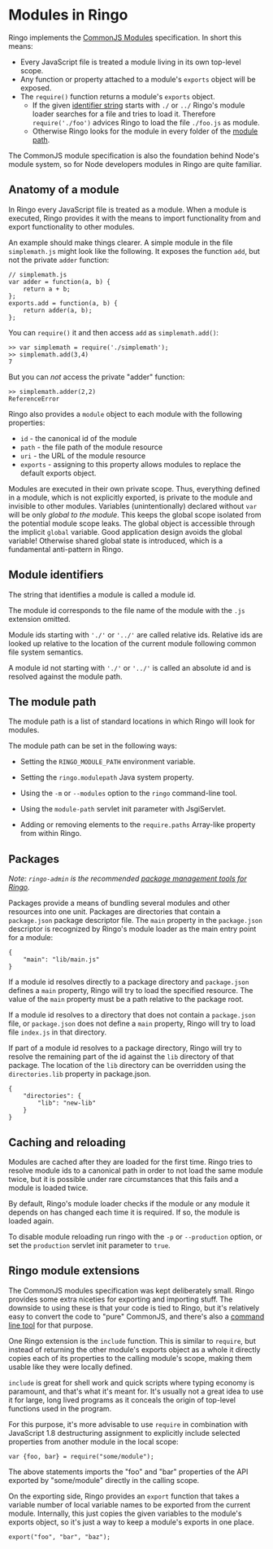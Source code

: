 # Modules in Ringo

Ringo implements the [CommonJS Modules](http://wiki.commonjs.org/wiki/Modules/1.1) specification. In short this means:

  * Every JavaScript file is treated a module living in its own top-level scope.
  * Any function or property attached to a module's `exports` object will be exposed.
  * The `require()` function returns a module's `exports` object.
    * If the given [identifier string](#identifiers) starts with `./` or `../` Ringo's module loader searches for a file and tries to load it.
    Therefore `require('./foo')` advices Ringo to load the file `./foo.js` as module.
    * Otherwise Ringo looks for the module in every folder of the [module path](#modulepath).

The CommonJS module specification is also the foundation behind Node's module system, so for Node developers modules
in Ringo are quite familiar.

## Anatomy of a module

In Ringo every JavaScript file is treated as a module. When a module is
executed, Ringo provides it with the means to import functionality from and
export functionality to other modules.

An example should make things clearer. A simple module in the file `simplemath.js` might look like
the following. It exposes the function `add`, but not the private `adder` function:

    // simplemath.js
    var adder = function(a, b) {
        return a + b;
    };
    exports.add = function(a, b) {
        return adder(a, b);
    };

You can `require()` it and then access `add` as `simplemath.add()`:

    >> var simplemath = require('./simplemath');
    >> simplemath.add(3,4)
    7

But you can *not* access the private "adder" function:

    >> simplemath.adder(2,2)
    ReferenceError

Ringo also provides a `module` object to each module with the following
properties:

 * `id` - the canonical id of the module
 * `path` - the file path of the module resource
 * `uri` - the URL of the module resource
 * `exports` - assigning to this property allows modules to replace the
    default exports object.

Modules are executed in their own private scope. Thus, everything defined in
a module, which is not explicitly exported, is private to the module and invisible
to other modules. Variables (unintentionally) declared without `var` will be only
*global to the module*. This keeps the global scope isolated from the potential
module scope leaks. The global object is accessible through the implicit `global`
variable. Good application design avoids the global variable! Otherwise shared global
state is introduced, which is a fundamental anti-pattern in Ringo.

<h2 id="identifiers">Module identifiers</h2>

The string that identifies a module is called a module id.

The module id corresponds to the file name of the module with the `.js`
extension omitted.

Module ids starting with `'./'` or `'../'` are called relative ids. Relative ids
are looked up relative to the location of the current module following common
file system semantics.

A module id not starting with `'./'` or `'../'` is called an absolute id and is
resolved against the module path.

<h2 id="modulepath">The module path</h2>

The module path is a list of standard locations in which Ringo will look for
modules.

The module path can be set in the following ways:

 * Setting the `RINGO_MODULE_PATH` environment variable.

 * Setting the `ringo.modulepath` Java system property.

 * Using the `-m` or `--modules` option to the `ringo` command-line tool.

 * Using the `module-path` servlet init parameter with JsgiServlet.

 * Adding or removing elements to the `require.paths` Array-like property
   from within Ringo.

## Packages

*Note: `ringo-admin` is the recommended [package management tools for Ringo](../package_management).*

Packages provide a means of bundling several modules and other resources into
one unit. Packages are directories that contain a `package.json` package descriptor file.
The `main` property in the `package.json` descriptor is recognized by Ringo's module loader as
the main entry point for a module:

    {
        "main": "lib/main.js"
    }

If a module id resolves directly to a package directory and `package.json`
defines a `main` property, Ringo will try to load the specified resource.
The value of the `main` property must be a path relative to the package root.

If a module id resolves to a directory that does not contain a `package.json`
file, or `package.json` does not define a `main` property, Ringo will try to
load file `index.js` in that directory.

If part of a module id resolves to a package directory, Ringo will try to
resolve the remaining part of the id against the `lib` directory of that
package. The location of the `lib` directory can be overridden using the
`directories.lib` property in package.json.

    {
        "directories": {
            "lib": "new-lib"
        }
    }

## Caching and reloading

Modules are cached after they are loaded for the first time. Ringo tries to
resolve module ids to a canonical path in order to not load the same module
twice, but it is possible under rare circumstances that this fails and a module
is loaded twice.

By default, Ringo's module loader checks if the module or any module it depends
on has changed each time it is required. If so, the module is loaded again.

To disable module reloading run ringo with the `-p` or `--production` option,
or set the `production` servlet init parameter to `true`.

## Ringo module extensions

The CommonJS modules specification was kept deliberately small. Ringo provides
some extra niceties for exporting and importing stuff. The downside to using
these is that your code is tied to Ringo, but it's relatively easy to convert
the code to "pure" CommonJS, and there's also a [command line tool](https://github.com/hns/commonize)
for that purpose.

One Ringo extension is the `include` function. This is similar to `require`, but
instead of returning the other module's exports object as a whole it directly
copies each of its properties to the calling module's scope, making them
usable like they were locally defined.

`include` is great for shell work and quick scripts where typing economy is
paramount, and that's what it's meant for. It's usually not a great idea to use
it for large, long lived programs as it conceals the origin of top-level
functions used in the program.

For this purpose, it's more advisable to use `require` in combination with
JavaScript 1.8 destructuring assignment to explicitly include selected
properties from another module in the local scope:

    var {foo, bar} = require("some/module");

The above statements imports the "foo" and "bar" properties of the API exported
by "some/module" directly in the calling scope.

On the exporting side, Ringo provides an `export` function that takes a variable
number of local variable names to be exported from the current module.
Internally, this just copies the given variables to the module's exports object,
so it's just a way to keep a module's exports in one place.

    export("foo", "bar", "baz");